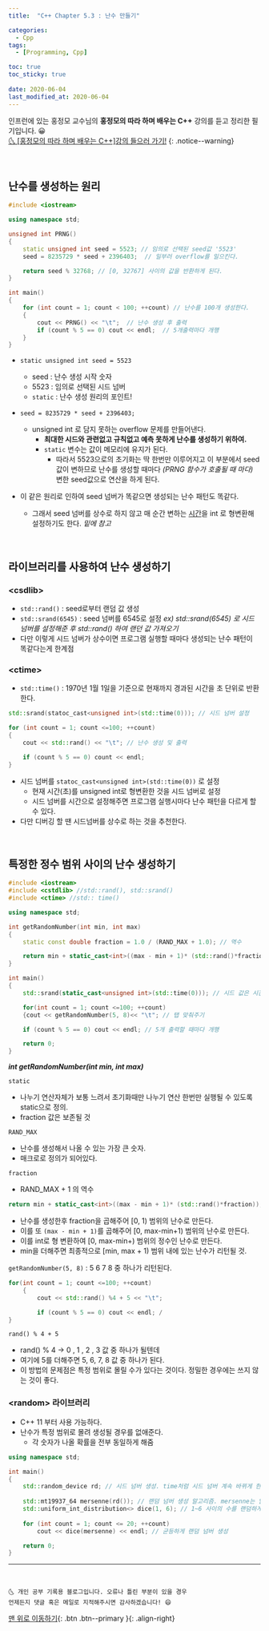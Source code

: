```yaml
---
title:  "C++ Chapter 5.3 : 난수 만들기" 

categories:
  - Cpp
tags:
  - [Programming, Cpp]

toc: true
toc_sticky: true
 
date: 2020-06-04
last_modified_at: 2020-06-04
---
```

인프런에 있는 홍정모 교수님의 **홍정모의 따라 하며 배우는 C++** 강의를 듣고 정리한 필기입니다. 😀    
[🌜 [홍정모의 따라 하며 배우는 C++]강의 들으러 가기!](https://www.inflearn.com/course/following-c-plus)
{: .notice--warning}

<br>

## 난수를 생성하는 원리
```cpp
#include <iostream>

using namespace std;

unsigned int PRNG()
{
	static unsigned int seed = 5523; // 임의로 선택된 seed값 '5523'
	seed = 8235729 * seed + 2396403;  // 일부러 overflow를 일으킨다. 

	return seed % 32768; // [0, 32767] 사이의 값을 반환하게 된다.
}

int main()
{
	for (int count = 1; count < 100; ++count) // 난수를 100개 생성한다. 
	{
		cout << PRNG() << "\t";  // 난수 생성 후 출력
		if (count % 5 == 0) cout << endl;  // 5개출력마다 개행
	}
}
```

- `static unsigned int seed = 5523`
  - seed : 난수 생성 시작 숫자
  - 5523 : 임의로 선택된 시드 넘버
  - `static` : 난수 생성 원리의 포인트!  


- `seed = 8235729 * seed + 2396403;` 
  - unsigned int 로 담지 못하는 overflow 문제를 만들어낸다.
    - **최대한 시드와 관련없고 규칙없고 예측 못하게 난수를 생성하기 위하여.**
	- `static` 변수는 값이 메모리에 유지가 된다. 
	  - 따라서 5523으로의 초기화는 딱 한번만 이루어지고 이 부분에서 seed값이 변하므로 난수를 생성할 때마다 *(PRNG 함수가 호출될 때 마다)* 변한 seed값으로 연산을 하게 된다.  

- 이 같은 원리로 인하여 seed 넘버가 똑같으면 생성되는 난수 패턴도 똑같다.
  - 그래서 seed 넘버를 상수로 하지 않고 매 순간 변하는 <u>시간</u>을 int 로 형변환해 설정하기도 한다. *밑에 참고*

<br>

## 라이브러리를 사용하여 난수 생성하기 
### \<csdlib>
- `std::rand()` : seed로부터 랜덤 값 생성
- `std::srand(6545)` : seed 넘버를 6545로 설정
  *ex) std::srand(6545) 로 시드 넘버를 설정해준 후 std::rand() 하여 랜던 값 가져오기*
- 다만 이렇게 시드 넘버가 상수이면 프로그램 실행할 때마다 생성되는 난수 패턴이 똑같다는게 한계점

### \<ctime>
- `std::time()` : 1970년 1월 1일을 기준으로 현재까지 경과된 시간을 초 단위로 반환한다.

```cpp
std::srand(statoc_cast<unsigned int>(std::time(0))); // 시드 넘버 설정

for (int count = 1; count <=100; ++count)
{
	cout << std::rand() << "\t"; // 난수 생성 및 출력

	if (count % 5 == 0) count << endl; 
}
```
- 시드 넘버를 `statoc_cast<unsigned int>(std::time(0))` 로 설정
  - 현재 시간(초)를 unsigned int로 형변환한 것을 시드 넘버로 설정
  - 시드 넘버를 시간으로 설정해주면 프로그램 실행시마다 난수 패턴을 다르게 할 수 있다. 
- 다만 디버깅 할 땐 시드넘버를 상수로 하는 것을 추천한다.

<br>

## 특정한 정수 범위 사이의 난수 생성하기

```cpp
#include <iostream>
#include <cstdlib> //std::rand(), std::srand()
#include <ctime> //std:: time()

using namespace std;

int getRandomNumber(int min, int max)
{
	static const double fraction = 1.0 / (RAND_MAX + 1.0); // 역수

	return min + static_cast<int>((max - min + 1)* (std::rand()*fraction));
}

int main()
{
	std::srand(static_cast<unsigned int>(std::time(0))); // 시드 값은 시간으로.

	for(int count = 1; count <=100; ++count)
	{cout << getRandomNumber(5, 8)<< "\t"; // 탭 맞춰주기

	if (count % 5 == 0) cout << endl; // 5개 출력할 때마다 개행

	return 0;
}

```
***int getRandomNumber(int min, int max)*** 

`static`
- 나누기 연산자체가 보통 느려서 초기화때만 나누기 연산 한번만 실행될 수 있도록 static으로 정의.
- fraction 값은 보존될 것

`RAND_MAX` 
- 난수를 생성해서 나올 수 있는 가장 큰 숫자.
- 매크로로 정의가 되어있다. 

`fraction`
- RAND_MAX + 1 의 역수

```cpp
return min + static_cast<int>((max - min + 1)* (std::rand()*fraction));
```

- 난수를 생성한후 fraction을 곱해주어 [0, 1) 범위의 난수로 만든다. 
- 이를 또 `(max - min + 1)`를 곱해주어 [0, max-min+1) 범위의 난수로 만든다.
- 이를 int로 형 변환하여 [0, max-min+) 범위의 정수인 난수로 만든다.
- min을 더해주면 최종적으로 [min, max + 1) 범위 내에 있는 난수가 리턴될 것.

`getRandomNumber(5, 8)` : 5 6 7 8 중 하나가 리턴된다. 

```cpp
for(int count = 1; count <=100; ++count)
	{
		cout << std::rand() %4 + 5 << "\t"; 

		if (count % 5 == 0) cout << endl; /
}
```

`rand() % 4 + 5`
- rand() % 4 -> 0 , 1 , 2 , 3 값 중 하나가 될텐데
- 여기에 5를 더해주면 5, 6, 7, 8 값 중 하나가 된다.
- 이 방법의 문제점은 특정 범위로 몰릴 수가 있다는 것이다. 정밀한 경우에는 쓰지 않는 것이 좋다.

### \<random> 라이브러리
- C++ 11 부터 사용 가능하다.
- 난수가 특정 범위로 몰려 생성될 경우를 없애준다.
  - 각 숫자가 나올 확률을 전부 동일하게 해줌

```cpp
using namespace std;

int main()
{
	std::random_device rd; // 시드 넘버 생성. time처럼 시드 넘버 계속 바뀌게 한다.
	
	std::mt19937_64 mersenne(rd()); // 랜덤 넘버 생성 알고리즘. mersenne는 알고리즘 이름이다.
	std::uniform_int_distribution<> dice(1, 6); // 1~6 사이의 수를 랜덤하게 만든다. 단, 각 숫자가 나올 확률은 전부 동일하다.
	
	for (int count = 1; count <= 20; ++count)
		cout << dice(mersenne) << endl; // 균등하게 랜덤 넘버 생성

	return 0;
}
```

***
<br>

    🌜 개인 공부 기록용 블로그입니다. 오류나 틀린 부분이 있을 경우 
    언제든지 댓글 혹은 메일로 지적해주시면 감사하겠습니다! 😄

[맨 위로 이동하기](#){: .btn .btn--primary }{: .align-right}
